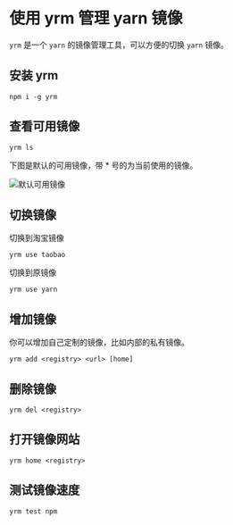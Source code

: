 # 使用 yrm 管理 yarn 镜像

`yrm` 是一个 `yarn` 的镜像管理工具，可以方便的切换 `yarn` 镜像。

## 安装 yrm 
```shell script
npm i -g yrm
```

## 查看可用镜像

```shell script
yrm ls
```

下图是默认的可用镜像，带 * 号的为当前使用的镜像。

![默认可用镜像](https://tva1.sinaimg.cn/large/007S8ZIlly1giqmynh6u3j30js09gta4.jpg)

## 切换镜像

切换到淘宝镜像
```shell script
yrm use taobao
```

切换到原镜像
```shell script
yrm use yarn
```

## 增加镜像

你可以增加自己定制的镜像，比如内部的私有镜像。

```shell script
yrm add <registry> <url> [home]
```

## 删除镜像

```shell script
yrm del <registry>
```

## 打开镜像网站

```shell script
yrm home <registry>
```

## 测试镜像速度

```shell script
yrm test npm
```